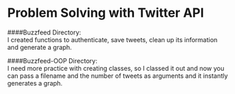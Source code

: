 Problem Solving with Twitter API
================================

####Buzzfeed Directory:   
I created functions to authenticate, save tweets, clean up its information and generate a graph.

####Buzzfeed-OOP Directory:  
I need more practice with creating classes, so I classed it out and now you can pass a filename and the number of tweets as arguments and it instantly generates a graph.
